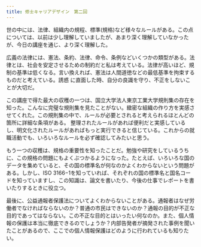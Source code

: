 ```yaml
---
title: 修士キャリアデザイン　第二回
---
```


世の中には、法律、組織内の規程、標準(規格)など様々なルールがある。この点については、以前は少し理解していましたが、あまり深く理解していなかったが、今日の講座を通じ、より深く理解した。

広義の法律には、憲法、条約、法律、命令、条例などいくつかの類型がある。法律とは、社会を安定させるための制約だと私は考えている。法律が高いほど、規制の基準は低くなる。言い換えれば、憲法は人間道徳などの最低基準を拘束するものだと考えている。誘惑 に直面した時、自分の良識を守り、不正をしないことが大切だ。

この講座で得た最大の収穫の一つは、国立大学法人東京工業大学規則集の存在を知った。こんなに完璧な規則集を見たことがない。緻密な組織の作り方を実感させてくれた。この規則集の中で、ルールが必要とされると考えられるほとんどの箇所に詳細な条項がある。 整理されたルールがあれば便利だと実感しているし、明文化されたルールがあればもっと実行できると信じている。これからの就職活動でも、いろいろなルールを必ず確認してみたいと思う。

もう一つの収穫は、規格の重要性を知ったことだ。勉強や研究をしているうちに、この規格の問題にもよくぶつかるようになった。たとえば、いろいろな国のデータを集めていると、その国の標準名が何なのかよくわからないという問題がある。しかし、ISO 3166−1を知っていれば、それぞれの国の標準名と国名コードを知っていますし、この知識は、論文を書いたり、今後の仕事でレポートを書いたりするときに役立つ。

最後に、公益通報者保護法についてよくわからないことがある。通報者はなぜ労働者でなければならないのか？普通の市民はできないのか？通報の目的が不正な目的であってはならない。この不正な目的とはいったい何なのか。また、個人情報の保護は本当に徹底できるのでしょうか？内部告発者が摘発された事例を聞いたことがあるので、ここでの個人情報保護はどのように行われているも知りたい。
